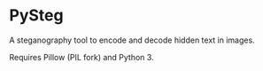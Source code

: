 # PySteg
A steganography tool to encode and decode hidden text in images.

Requires Pillow (PIL fork) and Python 3.
